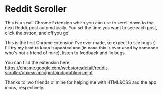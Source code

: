# Reddit Scroller
This is a small Chrome Extension which you can use to scroll down to the next Reddit post automatically. You set the time you want to see each post, click the button, and off you go!

This is the first Chrome Extension I've ever made, so expect to see bugs :)
I'll try my best to keep it updated and (in case this is ever used by someone who's not a friend of mine), listen to feedback and fix bugs.

You can find the extension here: https://chrome.google.com/webstore/detail/reddit-scroller/obbeaiiaplojgmllajpdcgbblmgdmjnf

Thanks to two friends of mine for helping me with HTML&CSS and the app icons, respectively.